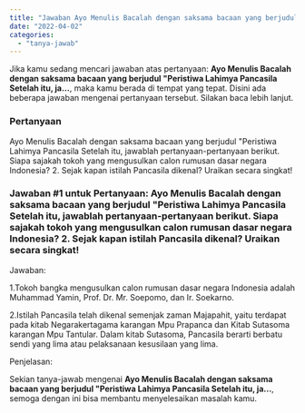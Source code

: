 ```yaml
---
title: "Jawaban Ayo Menulis Bacalah dengan saksama bacaan yang berjudul \"Peristiwa Lahimya Pancasila Setelah itu, ja..."
date: "2022-04-02"
categories: 
  - "tanya-jawab"
---
```


Jika kamu sedang mencari jawaban atas pertanyaan: **Ayo Menulis Bacalah dengan saksama bacaan yang berjudul "Peristiwa Lahimya Pancasila Setelah itu, ja...**, maka kamu berada di tempat yang tepat. Disini ada beberapa jawaban mengenai pertanyaan tersebut. Silakan baca lebih lanjut.

### Pertanyaan

Ayo Menulis Bacalah dengan saksama bacaan yang berjudul "Peristiwa Lahimya Pancasila Setelah itu, jawablah pertanyaan-pertanyaan berikut. Siapa sajakah tokoh yang mengusulkan calon rumusan dasar negara Indonesia? 2. Sejak kapan istilah Pancasila dikenal? Uraikan secara singkat!​

### Jawaban #1 untuk Pertanyaan: Ayo Menulis Bacalah dengan saksama bacaan yang berjudul "Peristiwa Lahimya Pancasila Setelah itu, jawablah pertanyaan-pertanyaan berikut. Siapa sajakah tokoh yang mengusulkan calon rumusan dasar negara Indonesia? 2. Sejak kapan istilah Pancasila dikenal? Uraikan secara singkat!​

Jawaban:

1.Tokoh bangka mengusulkan calon rumusan dasar negara Indonesia adalah Muhammad Yamin, Prof. Dr. Mr. Soepomo, dan Ir. Soekarno.

2.Istilah Pancasila telah dikenal semenjak zaman Majapahit, yaitu terdapat pada kitab Negarakertagama karangan Mpu Prapanca dan Kitab Sutasoma karangan Mpu Tantular. Dalam kitab Sutasoma, Pancasila berarti berbatu sendi yang lima atau pelaksanaan kesusilaan yang lima.

Penjelasan:

Sekian tanya-jawab mengenai **Ayo Menulis Bacalah dengan saksama bacaan yang berjudul "Peristiwa Lahimya Pancasila Setelah itu, ja...**, semoga dengan ini bisa membantu menyelesaikan masalah kamu.

